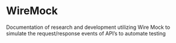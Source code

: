 # WireMock
Documentation of research and development utilizing Wire Mock to simulate the request/response events of API’s to automate testing

